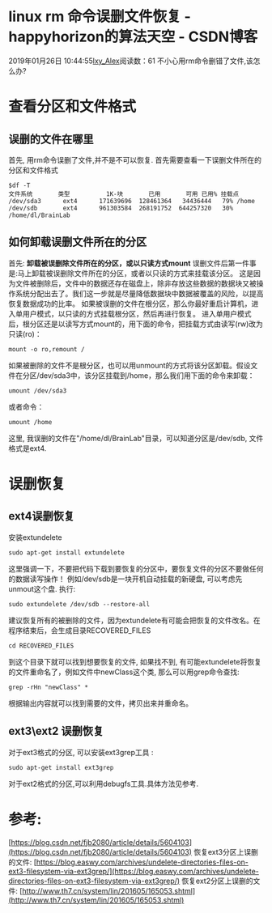 # linux rm 命令误删文件恢复 - happyhorizon的算法天空 - CSDN博客
2019年01月26日 10:44:55[lxy_Alex](https://me.csdn.net/happyhorizion)阅读数：61
不小心用rm命令删错了文件,该怎么办?
# 查看分区和文件格式
## 误删的文件在哪里
首先, 用rm命令误删了文件,并不是不可以恢复. 首先需要查看一下误删文件所在的分区和文件格式
```
$df -T
文件系统       类型          1K-块       已用       可用 已用% 挂载点
/dev/sda3      ext4      171639696  128461364   34436444   79% /home
/dev/sdb       ext4      961303584  268191752  644257320   30% /home/dl/BrainLab
```
## 如何卸载误删文件所在的分区
首先:
**卸载被误删除文件所在的分区，或以只读方式mount**
误删文件后第一件事是:马上卸载被误删除文件所在的分区，或者以只读的方式来挂载该分区。
这是因为文件被删除后，文件中的数据还存在磁盘上，除非存放这些数据的数据块又被操作系统分配出去了。我们这一步就是尽量降低数据块中数据被覆盖的风险，以提高恢复数据成功的比率。
如果被误删的文件在根分区，那么你最好重启计算机，进入单用户模式，以只读的方式挂载根分区，然后再进行恢复。
进入单用户模式后，根分区还是以读写方式mount的，用下面的命令，把挂载方式由读写(rw)改为只读(ro)：
```
mount -o ro,remount /
```
如果被删除的文件不是根分区，也可以用unmount的方式将该分区卸载。假设文件在分区/dev/sda3中，该分区挂载到/home，那么我们用下面的命令来卸载：
```
umount /dev/sda3
```
或者命令：
```
umount /home
```
这里, 我误删的文件在"/home/dl/BrainLab"目录，可以知道分区是/dev/sdb, 文件格式是ext4.
# 误删恢复
## ext4误删恢复
安装extundelete
```
sudo apt-get install extundelete
```
这里强调一下，不要把代码下载到要恢复的分区中，要恢复文件的分区不要做任何的数据读写操作！
例如/dev/sdb是一块开机自动挂载的新硬盘, 可以考虑先unmout这个盘.
执行:
```
sudo extundelete /dev/sdb --restore-all
```
建议恢复所有的被删除的文件，因为extundelete有可能会把恢复的文件改名。在程序结束后，会生成目录RECOVERED_FILES
```
cd RECOVERED_FILES
```
到这个目录下就可以找到想要恢复的文件, 如果找不到, 有可能extundelete将恢复的文件重命名了，例如文件中newClass这个类, 那么可以用grep命令查找:
```
grep -rHn "newClass" *
```
根据输出内容就可以找到需要的文件，拷贝出来并重命名。
## ext3\ext2 误删恢复
对于ext3格式的分区, 可以安装ext3grep工具 :
```
sudo apt-get install ext3grep
```
对于ext2格式的分区,可以利用debugfs工具.具体方法见参考.
# 参考:
[https://blog.csdn.net/fjb2080/article/details/5604103](https://blog.csdn.net/fjb2080/article/details/5604103)
恢复ext3分区上误删的文件:
[https://blog.easwy.com/archives/undelete-directories-files-on-ext3-filesystem-via-ext3grep/](https://blog.easwy.com/archives/undelete-directories-files-on-ext3-filesystem-via-ext3grep/)
恢复ext2分区上误删的文件:
[http://www.th7.cn/system/lin/201605/165053.shtml](http://www.th7.cn/system/lin/201605/165053.shtml)

